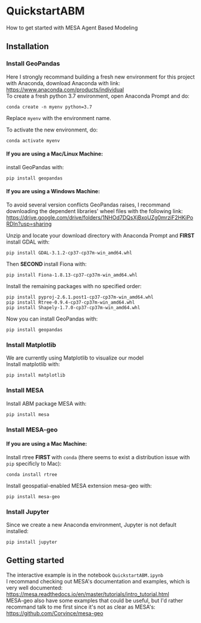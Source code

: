 # QuickstartABM
How to get started with MESA Agent Based Modeling

## Installation
### Install GeoPandas
Here I strongly recommand building a fresh new environment for this project with Anaconda, download Anaconda with link:
https://www.anaconda.com/products/individual <br>
To create a fresh python 3.7 environment, open Anaconda Prompt and do:
```shell
conda create -n myenv python=3.7
```
Replace `myenv` with the environment name.

To activate the new environment, do:
```shell
conda activate myenv
```

#### If you are using a Mac/Linux Machine:
install GeoPandas with:
```shell
pip install geopandas
```
#### If you are using a Windows Machine: 
To avoid several version conflicts GeoPandas raises, I recommand downloading the dependent libraries' wheel files with the following link:
https://drive.google.com/drive/folders/1NHOd7DQsXjBxoUZg0mrziF2HKiPoRDIn?usp=sharing

Unzip and locate your download directory with Anaconda Prompt and <b> FIRST </b> install GDAL with:
```shell
pip install GDAL-3.1.2-cp37-cp37m-win_amd64.whl
```
Then <b> SECOND </b> install Fiona with:
```shell
pip install Fiona-1.8.13-cp37-cp37m-win_amd64.whl
```
Install the remaining packages with no specified order:
```shell
pip install pyproj-2.6.1.post1-cp37-cp37m-win_amd64.whl
pip install Rtree-0.9.4-cp37-cp37m-win_amd64.whl
pip install Shapely-1.7.0-cp37-cp37m-win_amd64.whl
```
Now you can install GeoPandas with:
```shell
pip install geopandas
```
### Install Matplotlib
We are currently using Matplotlib to visualize our model <br>
Install matplotlib with:
```shell
pip install matplotlib
```
### Install MESA
Install ABM package MESA with:
```shell
pip install mesa
```
### Install MESA-geo
#### If you are using a Mac Machine: <br>
Install rtree <b> FIRST </b> with `conda` (there seems to exist a distribution issue with `pip` specificly to Mac):
```shell
conda install rtree
```
Install geospatial-enabled MESA extension mesa-geo with: <br>
```shell
pip install mesa-geo
```

### Install Jupyter
Since we create a new Anaconda environment, Jupyter is not default installed:
```shell
pip install jupyter
```

## Getting started
The interactive example is in the notebook `QuickstartABM.ipynb` <br>
I recommand checking out MESA's documentation and examples, which is very well documented: <br>
https://mesa.readthedocs.io/en/master/tutorials/intro_tutorial.html <br>
MESA-geo also have some examples that could be useful, but I'd rather recommand talk to me first since it's not as clear as MESA's: <br>
https://github.com/Corvince/mesa-geo


